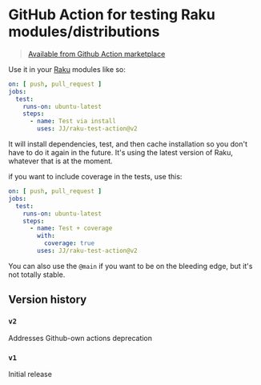 # GitHub Action for testing Raku modules/distributions

> [Available from Github Action marketplace](https://github.com/marketplace/actions/raku-test-action)

Use it in your [Raku](https://raku.org) modules like so:

```yaml
on: [ push, pull_request ]
jobs:
  test:
    runs-on: ubuntu-latest
    steps:
      - name: Test via install
        uses: JJ/raku-test-action@v2
```

It will install dependencies, test, and then cache installation so you don't
have to do it again in the future. It's using the latest version of Raku,
whatever that is at the moment.

if you want to include coverage in the tests, use this:


```yaml
on: [ push, pull_request ]
jobs:
  test:
    runs-on: ubuntu-latest
    steps:
      - name: Test + coverage
        with:
          coverage: true
        uses: JJ/raku-test-action@v2
```

You can also use the `@main` if you want to be on the bleeding edge, but it's
not totally stable.

## Version history

### `v2`

Addresses Github-own actions deprecation

### `v1`

Initial release
